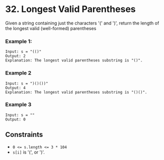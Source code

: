 # 32. Longest Valid Parentheses

Given a string containing just the characters '(' and ')', 
return the length of the longest valid (well-formed) parentheses 

### Example 1:
```
Input: s = "(()"
Output: 2
Explanation: The longest valid parentheses substring is "()".
```

### Example 2
```
Input: s = ")()())"
Output: 4
Explanation: The longest valid parentheses substring is "()()".
```

### Example 3
```
Input: s = ""
Output: 0
```

## Constraints 
* `0 <= s.length <= 3 * 104`
* `s[i]` is '(', or ')'.
